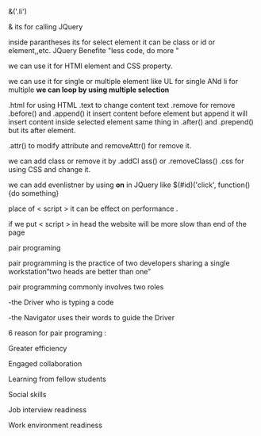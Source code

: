 &('.li')

& its for calling JQuery 

inside parantheses its for select element it can be class or id or element,,etc.
 JQuery Benefite "less code, do more "

we can use it for HTMl element and CSS property.

we can use it for single or multiple  element like UL for single ANd li for multiple **we can loop  by using multiple selection**

.html for using HTML 
.text to change content text
.remove for remove 
.before() and .append() it insert content before element but append it will insert content inside selected element same thing in .after() and .prepend() but its after element.

.attr() to modify attribute and removeAttr() for remove it.

we can add class or remove it by .addCl ass() or .removeClass()
.css for using CSS and change it.

we can add evenlistner by using **on** in JQuery like $(#id)('click', function() {do something}

place of < script > it can be effect on performance . 

if we  put < script > in head the website will be more slow than end of the page

pair programing

pair programming is the practice of two developers sharing a single workstation“two heads are better than one”

pair programming commonly involves two roles

-the Driver who is typing a code


-the Navigator uses their words to guide the Driver

6 reason for pair programing :

Greater efficiency

Engaged collaboration

Learning from fellow students

Social skills

Job interview readiness

Work environment readiness
